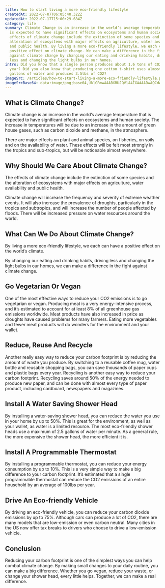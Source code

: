 ```yaml
---
title: How to start living a more eco-friendly lifestyle
createdAt: 2022-07-07T06:05:40.322Z
updatedAt: 2022-07-17T15:00:29.684Z
category: life
summary: Climate Change is an increase in the world’s average temperature that
  is expected to have significant effects on ecosystems and human society. The
  effects of climate change include the extinction of some species and the
  alteration of ecosystems with major effects on agriculture, water availability
  and public health. By living a more eco-friendly lifestyle, we each can have a
  positive effect on climate change. We can make a difference in the fight
  against climate change by changing our eating and drinking habits, driving
  less and changing the light bulbs in our homes.
intro: Did you know that a single person produces about 1.6 tons of CO2 per
  year? Did you also know that producing one cotton t-shirt uses almost 19
  gallons of water and produces 3.5lbs of CO2?
imageSrc: /articles/how-to-start-living-a-more-eco-friendly-lifestyle.png
imageSrcBase64: data:image/png;base64,UklGRmwAAABXRUJQVlA4IGAAAADwAQCdASoKAAoAAUAmJagCdAEfhKLuqQAA/vrhSeAPMruySnecg//2f05OFYakpjBVVkedmhyba13f49W67CHN/HwlKyAF6H8w5Ituaxn/i2vAFJ/XBO/1oWaVysbUAAA=
---
```


## What is Climate Change?

Climate change is an increase in the world’s average temperature that is expected to have significant effects on ecosystems and human society. The increase in temperatures will be due to an increase in the amount of green house gases, such as carbon dioxide and methane, in the atmosphere.

There are major effects on plant and animal species, on fisheries, on soils and on the availability of water. These effects will be felt most strongly in the tropics and sub-tropics, but will be noticeable almost everywhere.

## Why Should We Care About Climate Change?

The effects of climate change include the extinction of some species and the alteration of ecosystems with major effects on agriculture, water availability and public health.

Climate change will increase the frequency and severity of extreme weather events. It will also increase the prevalence of droughts, particularly in the tropics and subtropics, and will increase the number of people affected by floods. There will be increased pressure on water resources around the world.

## What Can We Do About Climate Change?

By living a more eco-friendly lifestyle, we each can have a positive effect on the world’s climate.

By changing our eating and drinking habits, driving less and changing the light bulbs in our homes, we can make a difference in the fight against climate change.

## Go Vegetarian Or Vegan

One of the most effective ways to reduce your CO2 emissions is to go vegetarian or vegan. Producing meat is a very energy-intensive process, and it’s estimated to account for at least 8% of all greenhouse gas emissions worldwide. Meat products have also increased in price as droughts have caused problems for many farmers. Eating more vegetables and fewer meat products will do wonders for the environment and your wallet.

## Reduce, Reuse And Recycle

Another really easy way to reduce your carbon footprint is by reducing the amount of waste you produce. By switching to a reusable coffee mug, water bottle and reusable shopping bags, you can save thousands of paper cups and plastic bags every year. Recycling is another easy way to reduce your carbon footprint. Recycling saves around 50% of the energy needed to produce new paper, and can be done with almost every type of paper product, including cardboard, newspapers and magazines.

## Install A Water Saving Shower Head

By installing a water-saving shower head, you can reduce the water you use in your home by up to 50%. This is great for the environment, as well as your wallet, as water is a limited resource. The most eco-friendly shower heads use a maximum of 2.5 gallons of water per minute. As a general rule, the more expensive the shower head, the more efficient it is.

## Install A Programmable Thermostat

By installing a programmable thermostat, you can reduce your energy consumption by up to 10%. This is a very simple way to make a big difference to your carbon footprint. It’s estimated that a single programmable thermostat can reduce the CO2 emissions of an entire household by an average of 100lbs per year.

## Drive An Eco-friendly Vehicle

By driving an eco-friendly vehicle, you can reduce your carbon dioxide emissions by up to 75%. Although cars can produce a lot of CO2, there are many models that are low-emission or even carbon neutral. Many cities in the US now offer tax breaks to drivers who choose to drive a low-emission vehicle.

## Conclusion

Reducing your carbon footprint is one of the simplest ways you can help combat climate change. By making small changes to your daily routine, you can make a big difference. Whether you go vegan, reduce your waste, or change your shower head, every little helps. Together, we can make a real difference.
